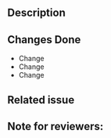 <!--- Provide a general summary of your changes in the Title above -->

## Description
<!--- Describe your changes in detail -->


## Changes Done
<!-- List changes made - try not to copy paste commit messages -->
* Change
* Change
* Change

## Related issue
<!-- Link related issue -->

## Note for reviewers:
<!-- Anything what might be useful for code reviews -->
